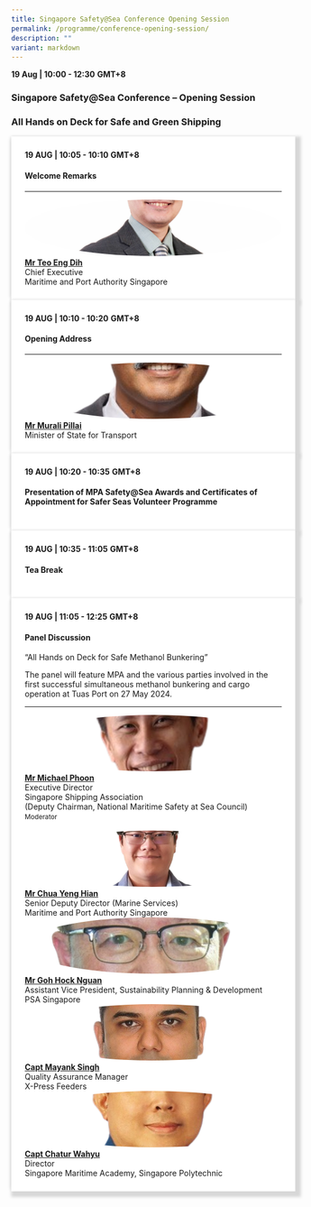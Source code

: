 ```yaml
---
title: Singapore Safety@Sea Conference Opening Session
permalink: /programme/conference-opening-session/
description: ""
variant: markdown
---
```

<div>
  <b>19 Aug | 10:00 - 12:30</b>&nbsp;<b>GMT+8</b>
  <h3>Singapore Safety@Sea Conference – Opening Session</h3>
	<h3>All Hands on Deck for Safe and Green Shipping</h3>
</div>




<section>
  <div class="bp-container is-fluid">
    <div class="row">
      <div class="col is-full"> 
        <div class="row">
          <div class="col is-12">
            <div class="border bg-light h-100 position-relative">
              <div class="p-4">
                <div class="programme-time"><b>19 AUG | 10:05 - 10:10</b>&nbsp;<b>GMT+8</b></div>
                <h4 class="programme-title">Welcome Remarks</h4>
                <hr class="my-3 border-primary">
                <div class="speakers px-2">
                  <div class="row">
                    <div class="col is-6 prog-speaker">
                      <div class="row">
<div class="col is-4"><img src="/images/Speakers/2024/Mr Teo_Eng_Dih (CE).jpg" alt="Mr Teo Eng Dih" class="image-adjust"></div>
                        <div class="col is-8">
                          <div class="speaker-name text-ellipsis">
                            <a href="#" class="speaker-name text-ellipsis" rel="noopener"><b>Mr Teo Eng Dih</b></a>
                          </div>
                          <div class="text-ellipsis speaker-position">
                            Chief Executive
                          </div>
                          <div class="text-ellipsis speaker-company">
                            Maritime and Port Authority Singapore
                          </div>
                        </div>
                      </div>
                    </div>
                  </div>
                </div>
              </div>
            </div>
          </div>
        </div>
      </div>
    </div>
  </div>
</section>


  <div class="bp-container is-fluid">
    <div class="row">
      <div class="col is-full"> 
        <div class="row">
          <div class="col is-12">
            <div class="border bg-light h-100 position-relative">
              <div class="p-4">
                <div class="programme-time"><b>19 AUG | 10:10 - 10:20</b>&nbsp;<b>GMT+8</b></div>
                <h4 class="programme-title">Opening Address</h4>
                <hr class="my-3 border-primary">
                <div class="speakers px-2">
                  <div class="row">
                    <div class="col is-6 prog-speaker">
                      <div class="row">
<div class="col is-4"><img src="/images/Speakers/2024/Mr_Murali_Pillai__MOS.png" alt="Mr Murali Pillai" class="image-adjust"></div>
                        <div class="col is-8">
                          <div class="speaker-name text-ellipsis">
                            <a href="#" class="speaker-name text-ellipsis" rel="noopener"><b>Mr Murali Pillai</b></a>
                          </div>
                          <div class="text-ellipsis speaker-position">
                            Minister of State for Transport
                          </div>
                        </div>
                      </div>
                    </div>
                  </div>
                </div>
              </div>
            </div>
          </div>
        </div>
      </div>
    </div>
  </div>


 <div class="bp-container is-fluid">
    <div class="row">
      <div class="col is-full"> 
        <div class="row">
          <div class="col is-12">
            <div class="border bg-light h-100 position-relative">
              <div class="p-4">
                <div class="programme-time"><b>19 AUG | 10:20 - 10:35</b>&nbsp;<b>GMT+8</b></div>
                <h4 class="programme-title">Presentation of MPA Safety@Sea Awards and Certificates of Appointment for Safer Seas Volunteer Programme</h4>
                          </div>
                        </div>
                      </div>
                    </div>
                  </div>
                </div>
              </div>
            
          
        
      
    
  


 <div class="bp-container is-fluid">
    <div class="row">
      <div class="col is-full"> 
        <div class="row">
          <div class="col is-12">
            <div class="border bg-light h-100 position-relative">
              <div class="p-4">
                <div class="programme-time"><b>19 AUG | 10:35 - 11:05</b>&nbsp;<b>GMT+8</b></div>
                <h4 class="programme-title">Tea Break</h4>
                          </div>
                        </div>
                      </div>
                    </div>
                  </div>
                </div>
              </div>
            
          
        
      
    
  

	
<section>
<div class="bp-container is-fluid">
<div class="row">
<div class="col is-full">
<div class="row">
<div class="col is-12">
<div class="border bg-light h-100 position-relative">
<div class="p-4">
<div class="programme-time"><strong>19 AUG | 11:05 - 12:25</strong>&nbsp;<strong>GMT+8</strong></div>
<h4 class="programme-title">Panel Discussion</h4>
	“All Hands on Deck for Safe Methanol Bunkering”	
	<p></p> <p>         

</p><div>The panel will feature MPA and the various parties involved in the first successful simultaneous methanol bunkering and cargo operation at Tuas Port on 27 May 2024. <p></p> <p> </p><div>
<p></p><hr class="my-3 border-primary">
<div class="speakers px-2">
<div class="row">
<div class="col is-6 prog-speaker">
<div class="row">
<div class="col is-4"><img src="/images/Speakers/2024/Moderator_-_Michael_Phoon_Thin_Kwai.png" alt="Mr. Michael Phoon" class="image-adjust"></div>
<div class="col is-8">
<div class="speaker-name text-ellipsis"><strong><a class="speaker-name text-ellipsis" href="/michael-phoon-thin-kwai/" rel="noopener">Mr Michael Phoon</a></strong></div>
<div class="text-ellipsis speaker-position">Executive Director<br> Singapore Shipping Association</div>
<div class="text-ellipsis speaker-company">(Deputy Chairman, National Maritime Safety at Sea Council) </div>
<div class="speaker-role text-ellipsis text-muted"><small>Moderator</small></div>
</div>
</div>
</div>
<div class="col is-6 prog-speaker">&nbsp;</div>
</div>
<div class="row">
<div class="col is-6 prog-speaker">
<div class="row">
	<div class="col is-4"><img src="/images/Speakers/2024/Speaker_-_Mr_Chua_Yeng_Hian.png" alt="Mr Chua Yeng Hian" class="image-adjust"></div>
<div class="col is-8">
<div class="speaker-name text-ellipsis"><strong><a class="speaker-name text-ellipsis" href="/chua-yeng-hian/" rel="noopener">Mr Chua Yeng Hian</a></strong></div>
<div class="text-ellipsis speaker-position">Senior Deputy Director (Marine Services)</div>
<div class="text-ellipsis speaker-company">Maritime and Port Authority Singapore</div>
</div>
</div>
</div>


<div class="col is-6 prog-speaker">

<div class="row">
	<div class="col is-4"><img src="/images/Speakers/2024/Speaker_-_Mr_Goh_Hock_Nguan.png" alt="Mr Goh Hock Nguan" class="image-adjust"></div>
<div class="col is-8">
<div class="speaker-name text-ellipsis"><strong><a class="speaker-name text-ellipsis" href="/goh-hock-nguan/" rel="noopener">Mr Goh Hock Nguan</a></strong></div>
<div class="text-ellipsis speaker-position">Assistant Vice President, Sustainability Planning &amp; Development</div>
<div class="text-ellipsis speaker-company">PSA Singapore</div>
</div>
</div>

</div>
</div>
<div class="row">

<div class="col is-6 prog-speaker">

<div class="row">
	<div class="col is-4"><img src="/images/Speakers/2024/Speaker_-_Capt_Mayank_Singh.png" alt="Capt Mayank Singh" class="image-adjust"></div>
<div class="col is-8">
<div class="speaker-name text-ellipsis"><strong><a class="speaker-name text-ellipsis" href="/mayank-singh/" rel="noopener">Capt Mayank Singh</a></strong></div>
<div class="text-ellipsis speaker-position">Quality Assurance Manager</div>
<div class="text-ellipsis speaker-company">X-Press Feeders</div>
</div>
</div>


</div>

<div class="col is-6 prog-speaker">
<div class="row">
<div class="col is-4"><img src="/images/Speakers/2024/Speaker_-_Capt_Chatur_Wahyu.png" alt="Capt Chatur Wahyu" class="image-adjust"></div>
<div class="col is-8">
<div class="speaker-name text-ellipsis"><strong><a class="speaker-name text-ellipsis" href="/chatur-wahyu/" rel="noopener">Capt Chatur Wahyu</a></strong></div>
<div class="text-ellipsis speaker-position">Director</div>
<div class="text-ellipsis speaker-company">Singapore Maritime Academy, Singapore Polytechnic</div>
</div>
</div>
</div>




</div>


</div>
</div>
</div>
</div>
</div>
</div>
</div>
</div></div></div></section>


<style type="text/css"> 
	@media only screen and (max-width:800px){
		.image-adjust{
		height: 200px!important;
		width: 200px!important;
		}
	}
	.image-adjust{
		object-fit: cover;
		height: 100px;
		width: 100%;
		border-radius:50%;
	}
	hr.my-3{
margin-top: 0.75rem;	
	}

    .is-left{
      text-align: left;
    }
    .content h4{
      font-weight: 500; 
      color: #337B9A !important;
      margin-top: 1rem;
    }
    .bg-light {
      background-color: #fff !important;
      box-shadow: 5px 5px 5px 5px rgb(215 215 215), -5px 0 6px -4px rgb(215 215 215);
    }
    .p-4 {
      padding: 1.5rem!important;
    }
  .content a {text-decoration:none;}
	.content h3 { margin-top: 1rem;}
</style>
